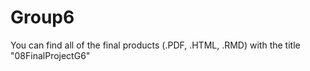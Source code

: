 # Group6

You can find all of the final products (.PDF, .HTML, .RMD) with the title "08FinalProjectG6"
